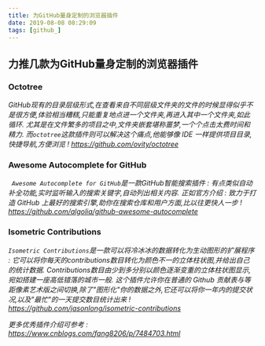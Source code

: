 ```yaml
---
title: 为GitHub量身定制的浏览器插件
date: 2019-08-08 08:29:09
tags: [github_]
---
```


## 力推几款为GitHub量身定制的浏览器插件

### Octotree
*GitHub现有的目录层级形式,在查看来自不同层级文件夹的文件的时候显得似乎不是很方便,体验相当糟糕,只能重复地点进一个文件夹,再进入其中一个文件夹,如此循环. 尤其是在文件繁多的项目之中,文件夹嵌套堪称噩梦,一个个点击太费时间和精力. 而`octotree`这款插件则可以解决这个痛点,他能够像 IDE 一样提供项目目录,快捷导航,方便浏览 !  https://github.com/ovity/octotree*

### Awesome Autocomplete for GitHub
*` Awesome Autocomplete for GitHub`是一款GitHub智能搜索插件 : 有点类似自动补全功能,实时监听输入的搜索关键字,自动列出相关内容. 正如官方介绍 : 致力于打造 GitHub 上最好的搜索引擎,助你在搜索仓库和用户方面,比以往更快人一步 !  https://github.com/algolia/github-awesome-autocomplete*

### Isometric Contributions
*`Isometric Contributions`是一款可以将冷冰冰的数据转化为生动图形的扩展程序 : 它可以将你每天的contributions数目转化为颜色不一的立体柱状图,并给出自己的统计数据. Contributions数目由少到多分别以颜色逐渐变重的立体柱状图显示,宛如搭建一座高低错落的城市一般. 这个插件允许你在普通的 Github 贡献表与等距像素艺术版之间切换,除了"图形化"你的数据之外,它还可以将你一年内的提交状况,以及"最忙"的一天提交数目统计出来 !  https://github.com/jasonlong/isometric-contributions*



*更多优秀插件介绍可参考 : https://www.cnblogs.com/fang8206/p/7484703.html*